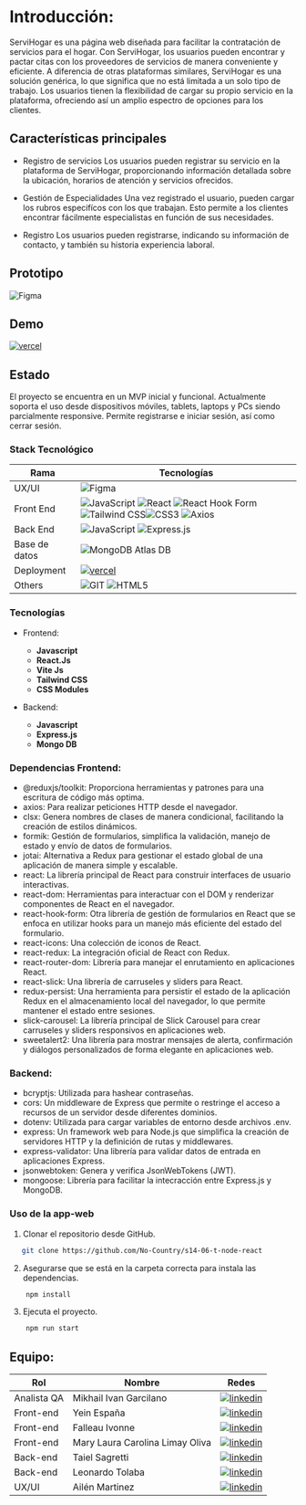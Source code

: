 # Introducción:


ServiHogar es una página web diseñada para facilitar la contratación de servicios para el hogar. Con ServiHogar, los usuarios pueden encontrar y pactar citas con los proveedores de servicios de manera conveniente y eficiente. A diferencia de otras plataformas similares, ServiHogar es una solución genérica, lo que significa que no está limitada a un solo tipo de trabajo. Los usuarios tienen la flexibilidad de cargar su propio servicio en la plataforma, ofreciendo así un amplio espectro de opciones para los clientes.

## Características principales
* Registro de servicios
Los usuarios pueden registrar su servicio en la plataforma de ServiHogar, proporcionando información detallada sobre la ubicación, horarios de atención y servicios ofrecidos.

* Gestión de Especialidades
Una vez registrado el usuario, pueden cargar los rubros especifícos con los que trabajan. Esto permite a los clientes encontrar fácilmente especialistas en función de sus necesidades.


* Registro
Los usuarios pueden registrarse, indicando su información de contacto, y también su historia experiencia laboral.

## Prototipo
![Figma](https://www.figma.com/file/Ccr90UAlgQt5L5UHTDa0S2/s14-06-t-node-react?type=design&node-id=1-2&mode=design&t=9OF6NTR55f0eVEbT-0)

## Demo
[![vercel]](https://servihogar1.vercel.app/)  

## Estado
El proyecto se encuentra en un MVP inicial y funcional. Actualmente soporta el uso desde dispositivos móviles, tablets, laptops y PCs siendo parcialmente responsive. Permite registrarse e iniciar sesión, así como cerrar sesión. 




### Stack Tecnológico
| Rama         | Tecnologías                                       |
| ------------ | ------------------------------------------------- |
| UX/UI        | ![Figma](https://www.figma.com/file/Ccr90UAlgQt5L5UHTDa0S2/s14-06-t-node-react?type=design&node-id=1-2&mode=design&t=9OF6NTR55f0eVEbT-0) |
| Front End    | ![JavaScript](https://img.shields.io/badge/javascript-%23323330.svg?style=for-the-badge&logo=javascript&logoColor=%23F7DF1E) ![React](https://img.shields.io/badge/react-%2320232a.svg?style=for-the-badge&logo=react&logoColor=%2361DAFB) ![React Hook Form](https://img.shields.io/badge/React%20Hook%20Form-%23EC5990.svg?style=for-the-badge&logo=reacthookform&logoColor=white) ![Tailwind CSS](https://img.shields.io/badge/Tailwind%20CSS-%2338B2AC.svg?style=for-the-badge&logo=tailwind-css&logoColor=white)![CSS3](https://img.shields.io/badge/css3-%231572B6.svg?style=for-the-badge&logo=css3&logoColor=white) ![Axios](https://img.shields.io/badge/Axios-5A29E4.svg?style=for-the-badge&logo=Axios&logoColor=white) |
| Back End     | ![JavaScript](https://img.shields.io/badge/javascript-%23323330.svg?style=for-the-badge&logo=javascript&logoColor=%23F7DF1E) ![Express.js](https://img.shields.io/badge/express.js-%23404d59.svg?style=for-the-badge)|
| Base de datos| ![MongoDB Atlas DB](https://img.shields.io/badge/mongodb%20atlas-%234ea94b.svg?style=for-the-badge&logo=mongodb&logoColor=white)|
| Deployment   | [![vercel]](https://servihogar1.vercel.app/)  |
| Others       | ![GIT](https://img.shields.io/badge/Git-fc6d26?style=for-the-badge&logo=git&logoColor=white) ![HTML5](https://img.shields.io/badge/html5-%23E34F26.svg?style=for-the-badge&logo=html5&logoColor=white)                                          |

### Tecnologías

- Frontend:

  - **Javascript**
  - **React.Js**
  - **Vite Js**
  - **Tailwind CSS**
  - **CSS Modules**

- Backend:

  - **Javascript**
  - **Express.js**
  - **Mongo DB**
                
### Dependencias Frontend:
- @reduxjs/toolkit: Proporciona herramientas y patrones para una escritura de código más optima.
- axios: Para realizar peticiones HTTP desde el navegador.
- clsx: Genera nombres de clases de manera condicional, facilitando la creación de estilos dinámicos. 
- formik: Gestión de formularios, simplifica la validación, manejo de estado y envío de datos de formularios. 
- jotai: Alternativa a Redux para gestionar el estado global de una aplicación de manera simple y escalable.
- react: La librería principal de React para construir interfaces de usuario interactivas.
- react-dom: Herramientas para interactuar con el DOM y renderizar componentes de React en el navegador.
- react-hook-form: Otra librería de gestión de formularios en React que se enfoca en utilizar hooks para un manejo más eficiente del estado del formulario.
- react-icons: Una colección de iconos de React.
- react-redux: La integración oficial de React con Redux.
- react-router-dom: Librería para manejar el enrutamiento en aplicaciones React.
- react-slick: Una librería de carruseles y sliders para React.
- redux-persist: Una herramienta para persistir el estado de la aplicación Redux en el almacenamiento local del navegador, lo que permite mantener el estado entre sesiones.
- slick-carousel: La librería principal de Slick Carousel para crear carruseles y sliders responsivos en aplicaciones web.
- sweetalert2: Una librería para mostrar mensajes de alerta, confirmación y diálogos personalizados de forma elegante en aplicaciones web.

### Backend: 
- bcryptjs: Utilizada para hashear contraseñas.
- cors: Un middleware de Express que permite o restringe el acceso a recursos de un servidor desde diferentes dominios.
- dotenv: Utilizada para cargar variables de entorno desde archivos .env.
- express: Un framework web para Node.js que simplifica la creación de servidores HTTP y la definición de rutas y middlewares.
- express-validator: Una librería para validar datos de entrada en aplicaciones Express.
- jsonwebtoken: Genera y verifica JsonWebTokens (JWT).
- mongoose: Librería para facilitar la intecracción entre Express.js y MongoDB.

### Uso de la app-web

1. Clonar el repositorio desde GitHub.

```bash
   git clone https://github.com/No-Country/s14-06-t-node-react
```

2. Asegurarse que se está en la carpeta correcta para instala las dependencias.

```bash
    npm install
```

3. Ejecuta el proyecto.

```bash
    npm run start
```

## Equipo:

| Rol  | Nombre | Redes |
| ------------- | ------------- | ------------- |
| Analista QA  | Mikhail Ivan Garcilano  | [![linkedin]](https://www.linkedin.com/in/mikhailgarcilano/)  |
| Front-end  | Yein España  | [![linkedin]](https://www.linkedin.com/in/yein-e-734a7a233/)  |
| Front-end  | Falleau Ivonne  | [![linkedin]](https://www.linkedin.com/in/ivonnefalleau/)  |
| Front-end  | Mary Laura Carolina Limay Oliva  | [![linkedin]](https://www.linkedin.com/in/carolina-limay-oliva/)  |
| Back-end  | Taiel Sagretti  | [![linkedin]](https://www.linkedin.com/in/taiel-sagretti/)  |
| Back-end  | Leonardo Tolaba  | [![linkedin]](https://www.linkedin.com/in/leonardo-manuel-tolaba/)  |
| UX/UI  | Ailén Martinez  | [![linkedin]](https://www.linkedin.com/in/ail%C3%A9ndaniela-martinezrosica/)  |

[linkedin]: https://img.shields.io/badge/linkedin-%230077B5.svg?style=for-the-badge&logo=linkedin&logoColor=white
[github]: https://img.shields.io/badge/github-%23121011.svg?style=for-the-badge&logo=github&logoColor=white
[vercel]: https://img.shields.io/badge/vercel-%23000000.svg?style=for-the-badge&logo=vercel&logoColor=white
[Figma]:(https://img.shields.io/badge/figma-%23F24E1E.svg?style=for-the-badge&logo=figma&logoColor=white) 